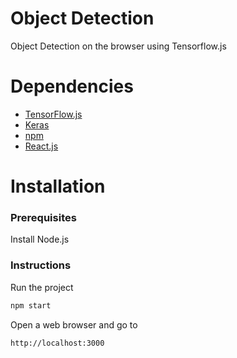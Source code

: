 # Object Detection
Object Detection on the browser using Tensorflow.js
# Dependencies

* [TensorFlow.js](https://www.tensorflow.org/js)
* [Keras](https://keras.io/)
* [npm](https://www.npmjs.com/)
* [React.js](https://reactjs.org/)

# Installation

### Prerequisites

Install Node.js 

### Instructions
Run the project
```bash
npm start
```

Open a web browser and go to
```bash
http://localhost:3000
```
